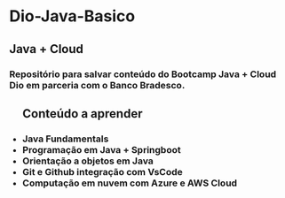 # Dio-Java-Basico
<h2> Java + Cloud </h2>

<h3>Repositório para salvar conteúdo do Bootcamp Java + Cloud Dio em parceria com o Banco Bradesco.</h3>

<ul> <h2>Conteúdo a aprender</h2>
<h3>
    <li>Java Fundamentals</li>
    <li>Programação em Java + Springboot</li>
    <li>Orientação a objetos em Java</li>
    <li>Git e Github integração com VsCode</li>
    <li>Computação em nuvem com Azure e AWS Cloud</li>
</h3>

</ul>
